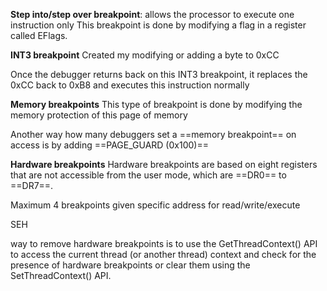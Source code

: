 **Step into/step over breakpoint**: allows the processor to execute one instruction only
This breakpoint is done by modifying a flag in a register called EFlags.

**INT3 breakpoint**
Created my modifying or adding a byte to 0xCC

Once the debugger returns back on this INT3 breakpoint, it replaces the 0xCC back to 0xB8
and executes this instruction normally

**Memory breakpoints**
This type of breakpoint is
done by modifying the memory protection of this page of memory

Another way how many debuggers set a ==memory breakpoint== on access is by adding ==PAGE_GUARD (0x100)==

**Hardware breakpoints**
Hardware breakpoints are based on eight registers that are not accessible from the user mode, which are ==DR0== to ==DR7==.

Maximum 4 breakpoints given specific address for read/write/execute

SEH

way to remove hardware breakpoints is to use the GetThreadContext() API to
access the current thread (or another thread) context and check for the presence of
hardware breakpoints or clear them using the SetThreadContext() API.